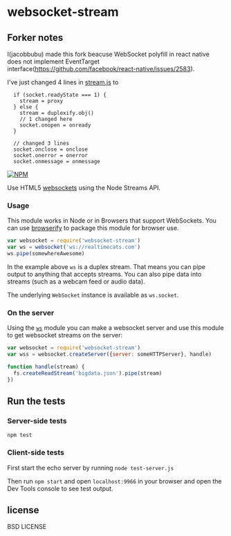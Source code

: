 # websocket-stream

## Forker notes

I(jacobbubu) made this fork beacuse WebSocket polyfill in react native does not implement EventTarget interface(https://github.com/facebook/react-native/issues/2583).

I've just changed 4 lines in [stream.js](https://github.com/jacobbubu/rn-websocket-stream/blob/master/stream.js#L26-L35) to

```
  if (socket.readyState === 1) {
    stream = proxy
  } else {
    stream = duplexify.obj()
    // 1 changed here
    socket.onopen = onready
  }

  // changed 3 lines
  socket.onclose = onclose
  socket.onerror = onerror
  socket.onmessage = onmessage
```


[![NPM](https://nodei.co/npm/websocket-stream.png?global=true)](https://nodei.co/npm/websocket-stream/)

Use HTML5 [websockets](https://developer.mozilla.org/en-US/docs/WebSockets) using the Node Streams API.

### Usage

This module works in Node or in Browsers that support WebSockets. You can use [browserify](http://github.com/substack/node-browserify) to package this module for browser use.

```javascript
var websocket = require('websocket-stream')
var ws = websocket('ws://realtimecats.com')
ws.pipe(somewhereAwesome)
```

In the example above `ws` is a duplex stream. That means you can pipe output to anything that accepts streams. You can also pipe data into streams (such as a webcam feed or audio data).

The underlying `WebSocket` instance is available as `ws.socket`.

### On the server

Using the [`ws`](http://npmjs.org/ws) module you can make a websocket server and use this module to get websocket streams on the server:

```javascript
var websocket = require('websocket-stream')
var wss = websocket.createServer({server: someHTTPServer}, handle)

function handle(stream) {
  fs.createReadStream('bigdata.json').pipe(stream)
})
```

## Run the tests

### Server-side tests

```
npm test
```

### Client-side tests

First start the echo server by running `node test-server.js`

Then run `npm start` and open `localhost:9966` in your browser and open the Dev Tools console to see test output.

## license

BSD LICENSE
